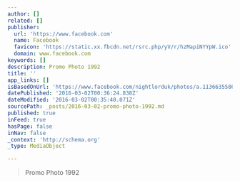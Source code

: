 ```yaml
---
author: []
related: []
publisher:
  url: 'https://www.facebook.com'
  name: Facebook
  favicon: 'https://static.xx.fbcdn.net/rsrc.php/yV/r/hzMapiNYYpW.ico'
  domain: www.facebook.com
keywords: []
description: Promo Photo 1992
title: ''
app_links: []
isBasedOnUrl: 'https://www.facebook.com/nightlorduk/photos/a.113663558688075.32512.113663335354764/547697751951318/?type=3'
datePublished: '2016-03-02T00:36:24.838Z'
dateModified: '2016-03-02T00:35:40.071Z'
sourcePath: _posts/2016-03-02-promo-photo-1992.md
published: true
inFeed: true
hasPage: false
inNav: false
_context: 'http://schema.org'
_type: MediaObject

---
```

> Promo Photo 1992